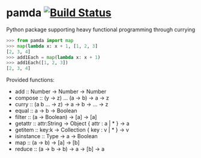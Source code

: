 # pamda [![Build Status](https://travis-ci.org/jackfirth/pamda.svg)](https://travis-ci.org/jackfirth/pamda)
Python package supporting heavy functional programming through currying

```python
>>> from pamda import map
>>> map(lambda x: x + 1, [1, 2, 3]
[2, 3, 4]
>>> add1Each = map(lambda x: x + 1)
>>> add1Each([1, 2, 3])
[2, 3, 4]
```

Provided functions:

- add :: Number -> Number -> Number
- compose :: (y -> z) ... (a -> b) -> a -> z
- curry :: (a b ... -> z) -> a -> b -> ... -> z
- equal :: a -> b -> Boolean
- filter :: (a -> Boolean) -> [a] -> [a]
- getattr :: attr:String -> Object { attr : a | * } -> a
- getitem :: key:k -> Collection { key : v | * } -> v
- isinstance :: Type -> a -> Boolean
- map :: (a -> b) -> [a] -> [b]
- reduce :: (a -> b -> b) -> a -> [b] -> a
